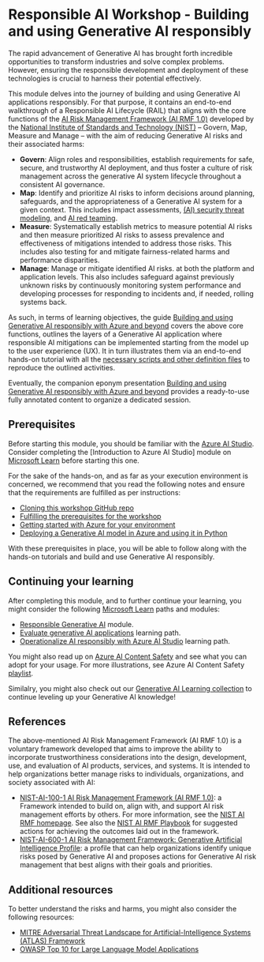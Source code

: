 # Responsible AI Workshop - Building and using Generative AI responsibly

The rapid advancement of Generative AI has brought forth incredible opportunities to transform industries and solve complex problems. However, ensuring the responsible development and deployment of these technologies is crucial to harness their potential effectively.

This module delves into the journey of building and using Generative AI applications responsibly. For that purpose, it contains an end-to-end walkthrough of a Responsible AI Lifecycle (RAIL) that aligns with the core functions of the [AI Risk Management Framework (AI RMF 1.0)](https://www.nist.gov/itl/ai-risk-management-framework) developed by the [National Institute of Standards and Technology (NIST)](https://www.nist.gov/) – Govern, Map, Measure and Manage – with the aim of reducing Generative AI risks and their associated harms:
* **Govern**: Align roles and responsibilities, establish requirements for safe, secure, and trustworthy AI deployment, and thus foster a culture of risk management across the generative AI system lifecycle throughout a consistent AI governance. 
* **Map**: Identify and prioritize AI risks to inform decisions around planning, safeguards, and the appropriateness of a Generative AI system for a given context. This includes impact assessments, [(AI) security threat modeling](https://learn.microsoft.com/en-us/ai/playbook/capabilities/model-development/adversarial-ml-threat-modeling), and [AI red teaming](https://learn.microsoft.com/en-us/security/ai-red-team/). 
* **Measure**: Systematically establish metrics to measure potential AI risks and then measure prioritized AI risks to assess prevalence and effectiveness of mitigations intended to address those risks. This includes also testing for and mitigate fairness-related harms and performance disparities.
* **Manage**: Manage or mitigate identified AI risks. at both the platform and application levels. This also includes safeguard against previously unknown risks by continuously monitoring system performance and developing processes for responding to incidents and, if needed, rolling systems back.

As such, in terms of learning objectives, the guide [Building and using Generative AI responsibly with Azure and beyond](https://github.com/microsoft/responsible-ai-workshop/blob/main/gen-ai-tooling-tutorials/docs/buildling-and-using-gen-ai-responsibly.docx) covers the above core functions, outlines the layers of a Generative AI application where responsible AI mitigations can be implemented starting from the model up to the user experience (UX). It in turn illustrates them via an end-to-end hands-on tutorial with all the  [necessary scripts and other definition files](https://github.com/microsoft/responsible-ai-workshop/blob/main/gen-ai-tooling-tutorials/hands-on-tutorials/) to reproduce the outlined activities.

Eventually, the companion eponym presentation [Building and using Generative AI responsibly with Azure and beyond](https://github.com/microsoft/responsible-ai-workshop/blob/main/gen-ai-tooling-tutorials/ppts/building-and-using-gen-ai-responsibly.pptx) provides a ready-to-use fully annotated content to organize a dedicated session.

## Prerequisites

Before starting this module, you should be familiar with the [Azure AI Studio](https://azure.microsoft.com/en-us/products/ai-studio/). Consider completing the [Introduction to Azure AI Studio] module on [Microsoft Learn](https://docs.microsoft.com/en-us/learn/) before starting this one.

For the sake of the hands-on, and as far as your execution environment is concerned, we recommend that you read the following notes and ensure that the requirements are fulfilled as per instructions:
* [Cloning this workshop GitHub repo](https://github.com/microsoft/responsible-ai-workshop/blob/main/perequisites/cloning-the-repo.md)
* [Fulfilling the prerequisites for the workshop](https://github.com/microsoft/responsible-ai-workshop/blob/main/perequisites/fulfilling-prerequisites.md)
* [Getting started with Azure for your environment](https://github.com/microsoft/responsible-ai-workshop/blob/main/perequisites/getting-started-with-azure.md) 
* [Deploying a Generative AI model in Azure and using it in Python](https://github.com/microsoft/responsible-ai-workshop/blob/main/perequisites/deploying-a-model-in-Azure-and-using-it-in-python.md)

With these prerequisites in place, you will be able to follow along with the hands-on tutorials and build and use Generative AI responsibly.

## Continuing your learning

After completing this module, and to further continue your learning, you might consider the following [Microsoft Learn](https://docs.microsoft.com/en-us/learn/) paths and modules:
* [Responsible Generative AI](https://learn.microsoft.com/en-us/training/modules/responsible-ai-studio/) module.
* [Evaluate generative AI applications](https://learn.microsoft.com/en-us/training/paths/evaluate-generative-ai-apps/) learning path.
* [Operationalize AI responsibly with Azure AI Studio](https://learn.microsoft.com/en-us/training/paths/operationalize-ai-responsibly/) learning path.

You might also read up on [Azure AI Content Safety](https://learn.microsoft.com/en-us/azure/ai-services/content-safety/) and see what you can adopt for your usage. For more illustrations, see Azure AI Content Safety [playlist](https://www.youtube.com/playlist?list=PLlrxD0HtieHjaQ9bJjyp1T7FeCbmVcPkQ).

Similalry, you might also check out our [Generative AI Learning collection](https://learn.microsoft.com/en-us/collections/zpy7c8zmq6ky0z?WT.mc_id=academic-105485-koreyst) to continue leveling up your Generative AI knowledge!

## References
The above-mentioned AI Risk Management Framework (AI RMF 1.0) is a voluntary framework developed that aims to improve the ability to incorporate trustworthiness considerations into the design, development, use, and evaluation of AI products, services, and systems. It is intended to help organizations better manage risks to individuals, organizations, and society associated with AI:
* [NIST-AI-100-1 AI Risk Management Framework (AI RMF 1.0)](https://www.nist.gov/itl/ai-risk-management-framework): a Framework intended to build on, align with, and support AI risk management efforts by others. For more information, see the [NIST AI RMF homepage](https://www.nist.gov/itl/ai-risk-management-framework). See also the [NIST AI RMF Playbook](https://airc.nist.gov/AI_RMF_Knowledge_Base/Playbook) for suggested actions for achieving the outcomes laid out in the framework.
* [NIST-AI-600-1 AI Risk Management Framework: Generative Artificial Intelligence Profile](https://doi.org/10.6028/NIST.AI.600-1): a profile that can help organizations identify unique risks posed by Generative AI and proposes actions for Generative AI risk management that best aligns with their goals and priorities.

## Additional resources
To better understand the risks and harms, you might also consider the following resources:
* [MITRE Adversarial Threat Landscape for Artificial-Intelligence Systems (ATLAS) Framework](https://atlas.mitre.org/matrices/ATLAS)
* [OWASP Top 10 for Large Language Model Applications](https://owasp.org/www-project-top-10-for-large-language-model-applications/)
